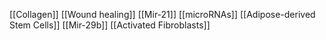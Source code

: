 [[Collagen]]
[[Wound healing]]
[[Mir-21]]
[[microRNAs]]
[[Adipose-derived Stem Cells]]
[[Mir-29b]]
[[Activated Fibroblasts]]
